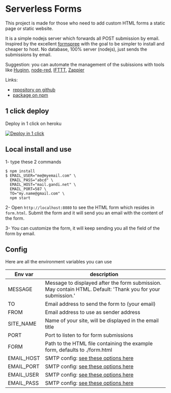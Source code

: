 # Serverless Forms

This project is made for those who need to add custom HTML forms a static page or static website.

It is a simple nodejs server which forwards all POST submission by email. Inspired by the excellent [formspree](http://formspree.io/) with the goal to be simpler to install and cheaper to host. No database, 100% server (nodejs), just sends the submissions by email.

Suggestion: you can automate the management of the subissions with tools like [Huginn](https://github.com/huginn/huginn), [node-red](https://nodered.org/), [IFTTT](https://ifttt.com/discover), [Zappier](https://zapier.com/)

Links:

* [repository on github](https://github.com/lexoyo/serverless-forms/)
* [package on npm](https://www.npmjs.com/package/serverless-form)

## 1 click deploy

Deploy in 1 click on heroku

[![Deploy in 1 click](https://www.herokucdn.com/deploy/button.png)](https://heroku.com/deploy?template=https://github.com/MikeOwino/serverless-forms/tree/master)

## Local install and use

1- type these 2 commands

```
$ npm install
$ EMAIL_USER="me@myemail.com" \
  EMAIL_PASS="abcd" \
  EMAIL_HOST="mail.gandi.net" \
  EMAIL_PORT=587 \
  TO="my.name@gmail.com" \
  npm start
```

2- Open `http://localhost:8080` to see the HTML form which resides in `form.html`. Submit the form and it will send you an email with the content of the form.

3- You can customize the form, it will keep sending you all the field of the form by email.

## Config

Here are all the environment variables you can use

| Env var | description |
|---|---|
| MESSAGE | Message to displayed after the form submission. May contain HTML. Default: 'Thank you for your submission.' |
| TO | Email address to send the form to (your email) |
| FROM | Email address to use as sender address |
| SITE_NAME | Name of your site, will be displayed in the email title |
| PORT | Port to listen to for form submissions |
| FORM | Path to the HTML file containing the example form, defaults to ./form.html |
| EMAIL_HOST | SMTP config: [see these options here](https://nodemailer.com/smtp/) |
| EMAIL_PORT | SMTP config: [see these options here](https://nodemailer.com/smtp/) |
| EMAIL_USER | SMTP config: [see these options here](https://nodemailer.com/smtp/) |
| EMAIL_PASS | SMTP config: [see these options here](https://nodemailer.com/smtp/) |
